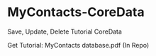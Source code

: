 MyContacts-CoreData
===================

Save, Update, Delete Tutorial CoreData

Get Tutorial: MyContacts database.pdf (In Repo)
